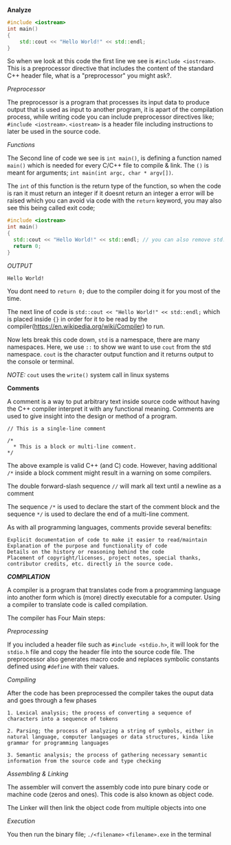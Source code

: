 **Analyze** 
```cpp
#include <iostream>
int main()
{
    std::cout << "Hello World!" << std::endl;
}
```

So when we look at this code the first line we see is `#include <iostream>`. This is a preprocessor directive that includes the content of the standard C++ header file, what is a "preprocessor" you might ask?.

*Preprocessor*

The preprocessor is a program that processes its input data to produce output that is used as input to another program, it is apart of the compilation process, while writing code you can include preprocessor directives like; `#include <iostream>`. `<iostream>` is a header file including instructions to later be used in the source code.

*Functions*

The Second line of code we see is `int main()`, is defining a function named `main()` which is needed for every C/C++ file to compile & link. The `()` is meant for arguments; `int main(int argc, char * argv[])`.

The `int` of this function is the return type of the function, so when the code is ran it must return an integer if it doesnt return an integer a error will be raised which you can avoid via code with the `return` keyword, you may also see this being called exit code;

```cpp
#include <iostream>
int main()
{
  std::cout << "Hello World!" << std::endl; // you can also remove std::endl;
  return 0;
}
```

*OUTPUT*

```
Hello World!

```
You dont need to `return 0;` due to the compiler doing it for you most of the time.


The next line of code is `std::cout << "Hello World!" << std::endl;` which is placed inside `{}` in order for it to be read by the compiler(https://en.wikipedia.org/wiki/Compiler) to run.

Now lets break this code down, `std` is a namespace, there are many namespaces. Here, we use `::` to show we want to use `cout` from the std namespace. `cout` is the character output function and it returns output to the console or terminal. 

*NOTE:* `cout` uses the `write()` system call in linux systems



**Comments**

A comment is a way to put arbitrary text inside source code without having the C++ compiler interpret it with any
functional meaning. Comments are used to give insight into the design or method of a program.

```
// This is a single-line comment

/*
  * This is a block or multi-line comment.
*/
```
The above example is valid C++ (and C) code. However, having additional `/*` inside a block comment might result in
a warning on some compilers.

The double forward-slash sequence `//` will mark all text until a newline as a comment

The sequence `/*` is used to declare the start of the comment block and the sequence `*/` is used to declare the end
of a multi-line comment.

As with all programming languages, comments provide several benefits:

    Explicit documentation of code to make it easier to read/maintain
    Explanation of the purpose and functionality of code
    Details on the history or reasoning behind the code
    Placement of copyright/licenses, project notes, special thanks, contributor credits, etc. directly in the source code.

***COMPILATION***

A compiler is a program that translates code from a programming language into another form which is (more)
directly executable for a computer. Using a compiler to translate code is called compilation.

The compiler has Four Main steps:

*Preprocessing*

If you included a header file such as `#include <stdio.h>`, it will look for the `stdio.h` file and copy the header file into the source code file.
The preprocessor also generates macro code and replaces symbolic constants defined using `#define` with their values.

*Compiling*

After the code has been preprocessed the compiler takes the ouput data and goes through a few phases
```
1. Lexical analysis; the process of converting a sequence of characters into a sequence of tokens

2. Parsing; the process of analyzing a string of symbols, either in natural language, computer languages or data structures, kinda like grammar for programming languages

3. Semantic analysis; the process of gathering necessary semantic information from the source code and type checking
```

*Assembling & Linking*

The assembler will convert the assembly code into pure binary code or machine code (zeros and ones). This code is also known as object code.

The Linker will then link the object code from multiple objects into one

*Execution*

You then run the binary file; `./<filename>` `<filename>.exe` in the terminal
